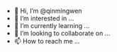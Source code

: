 - 👋 Hi, I’m @qinmingwen
- 👀 I’m interested in ...
- 🌱 I’m currently learning ...
- 💞️ I’m looking to collaborate on ...
- 📫 How to reach me ...

<!---
qinmingwen/qinmingwen is a ✨ special ✨ repository because its `README.md` (this file) appears on your GitHub profile.
You can click the Preview link to take a look at your changes.
--->
